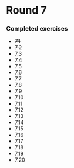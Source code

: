 # Round 7

### Completed exercises


* ~~7.1~~
* ~~7.2~~
* 7.3
* 7.4
* 7.5
* 7.6
* 7.7
* 7.8
* 7.9
* 7.10
* 7.11
* 7.12
* 7.13
* 7.14
* 7.15
* 7.16
* 7.17
* 7.18
* 7.19
* 7.20
